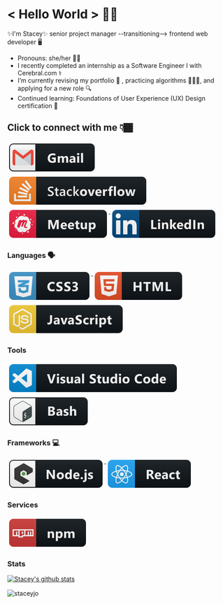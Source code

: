<!-- Here are some ideas to get you started:
- 👯 I’m looking to collaborate on ...
- 🤔 I’m looking for help with ...
- ⚡ Fun fact: ... -->

# < Hello World > 👋🏽
✨I'm Stacey✨ senior project manager --transitioning--> frontend web developer 🖥️
- Pronouns: she/her 👩🏽
- I recently completed an internship as a Software Engineer I with Cerebral.com ⚕️
- I’m currently revising my portfolio 🎨 , practicing algorithms 👩🏽‍💻, and applying for a new role 🔍
- Continued learning: Foundations of User Experience (UX) Design certification 📖

##  Click to connect with me 👇🏾
  <!-- ![Followers](https://img.shields.io/github/followers/staceyjo.svg?style=social&label=Follow&maxAge=2592000) -->

<a href="mailto:stacey.l.joseph@gmail.com">
    <img src="readmeimages/gmail.svg" alt="gmail" style="vertical-align:top; margin:6px 4px">
  </a> 

<a href="https://stackoverflow.com/users/20096403/sjo">
    <img src="readmeimages/stackoverflow.svg" alt="stackoverflow" style="vertical-align:top; margin:6px 4px">
  </a>


 <a href="https://www.meetup.com/members/13882586/">
    <img src="readmeimages/meetup.svg" alt="meetup" style="vertical-align:top; margin:6px 4px">
  </a>

  <a href="https://www.linkedin.com/in/staceyljo/">
    <img src="readmeimages/linkedIn.svg" alt="LinkedIn" style="vertical-align:top; margin:6px 4px">
  </a>


### Languages 🗣
 <a href="#">
    <img src="readmeimages/css3.svg" alt="css3" style="vertical-align:top; margin:6px 4px">
  </a>  

 <a href="#">
    <img src="readmeimages/html.svg" alt="html" style="vertical-align:top; margin:6px 4px">
  </a> 

 <a href="#">
    <img src="readmeimages/js.svg" alt="js" style="vertical-align:top; margin:6px 4px">
  </a> 

  ### Tools
  <a href="#">
    <img src="readmeimages/visualstudio_code.svg" alt="visualstudio_code" style="vertical-align:top; margin:6px 4px">
  </a>

 <a href="#">
    <img src="readmeimages/bash.svg" alt="bash" style="vertical-align:top; margin:6px 4px">
  </a>


### Frameworks 💻
 <!-- <a href="#">
    <img src="readmeimages/nodejs.svg" alt="nodejs" style="vertical-align:top; margin:6px 4px">
  </a> -->

<a href="#">
    <img src="readmeimages/nodejs_larger.svg" alt="nodejs_larger" style="vertical-align:top; margin:6px 4px">
  </a>

<a href="#">
    <img src="readmeimages/react.svg" alt="react" style="vertical-align:top; margin:6px 4px">
  </a> 


### Services
 <a href="#">
    <img src="readmeimages/npm.svg" alt="npm" style="vertical-align:top; margin:6px 4px">
  </a> 

<!-- [![Stacey's github stats](https://github-readme-stats.vercel.app/api?username=staceyjo)](https://github.com/staceyjo/github-readme-stats) -->

### Stats

<!-- ![Stacey's github stats](https://github-readme-stats.vercel.app/api?username=staceyjo) -->
[![Stacey's github stats](https://github-readme-stats.vercel.app/api?username=staceyjo)](https://github.com/staceyjo/github-readme-stats)

<p><img align="center" src="https://github-readme-stats.vercel.app/api/top-langs?username=staceyjo&show_icons=true&locale=en&layout=compact" alt="staceyjo" /></p>
